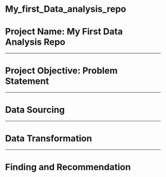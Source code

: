 # My_first_Data_analysis_repo
# Project Name: My First Data Analysis Repo

---
# Project Objective: Problem Statement



---
# Data Sourcing 



---
# Data Transformation



---
# Finding and Recommendation 

